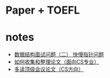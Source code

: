 # Paper + TOEFL

# notes
  - [数据结构面试问题（二） 快慢指针问题](https://segmentfault.com/a/1190000011983860)
  - [如何收集和整理论文（面向CS专业）](https://ying-zhang.github.io/misc/2016/we-love-paper/)
  - [多读顶级会议论文（CS方向）](https://zhuanlan.zhihu.com/p/37353099)
